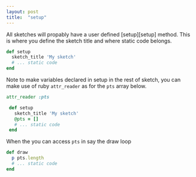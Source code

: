 ```yaml
---
layout: post
title:  "setup"
---
```

All sketches will propably have a user defined [setup][setup] method. This is where you define the sketch title and where static code belongs.

```ruby
def setup
  sketch_title 'My sketch'
  # ... static code
end
```

 Note to make variables declared in setup in the rest of sketch, you can make use of ruby `attr_reader` as for the `pts` array below.

```ruby
attr_reader :pts

 def setup
   sketch_title 'My sketch'
   @pts = []
   # ... static code
 end
 ```  

 When the you can access `pts` in say the draw loop

 ```ruby
 def draw
   p pts.length
   # ... static code
 end
 ```  

[settings]:https://processing.org/reference/setup_.html
